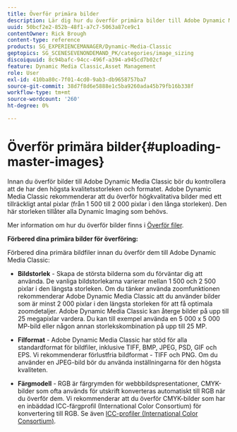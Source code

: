 ```yaml
---
title: Överför primära bilder
description: Lär dig hur du överför primära bilder till Adobe Dynamic Media Classic.
uuid: 50bcf2e2-852b-48f1-a7c7-5063a87ce9c1
contentOwner: Rick Brough
content-type: reference
products: SG_EXPERIENCEMANAGER/Dynamic-Media-Classic
geptopics: SG_SCENESEVENONDEMAND_PK/categories/image_sizing
discoiquuid: 8c94bafc-94cc-496f-a394-a945cd7b02cf
feature: Dynamic Media Classic,Asset Management
role: User
exl-id: 410ba80c-7f01-4cd0-9ab3-db9658757ba7
source-git-commit: 38d7f8d6e5888e1c5ba9260ada45b79fb16b338f
workflow-type: tm+mt
source-wordcount: '260'
ht-degree: 0%

---
```


# Överför primära bilder{#uploading-master-images}

Innan du överför bilder till Adobe Dynamic Media Classic bör du kontrollera att de har den högsta kvalitetsstorleken och formatet. Adobe Dynamic Media Classic rekommenderar att du överför högkvalitativa bilder med ett tillräckligt antal pixlar (från 1 500 till 2 000 pixlar i den långa storleken). Den här storleken tillåter alla Dynamic Imaging som behövs.

Mer information om hur du överför bilder finns i [Överför filer](uploading-files.md#uploading_files).

**Förbered dina primära bilder för överföring:**

Förbered dina primära bildfiler innan du överför dem till Adobe Dynamic Media Classic:

* **Bildstorlek** - Skapa de största bilderna som du förväntar dig att använda. De vanliga bildstorlekarna varierar mellan 1 500 och 2 500 pixlar i den längsta storleken. Om du tänker använda zoomfunktionen rekommenderar Adobe Dynamic Media Classic att du använder bilder som är minst 2 000 pixlar i den längsta storleken för att få optimala zoomdetaljer. Adobe Dynamic Media Classic kan återge bilder på upp till 25 megapixlar vardera. Du kan till exempel använda en 5 000 x 5 000 MP-bild eller någon annan storlekskombination på upp till 25 MP.

* **Filformat** - Adobe Dynamic Media Classic har stöd för alla standardformat för bildfiler, inklusive TIFF, BMP, JPEG, PSD, GIF och EPS. Vi rekommenderar förlustfria bildformat - TIFF och PNG. Om du använder en JPEG-bild bör du använda inställningarna för den högsta kvaliteten.

* **Färgmodell** - RGB är färgrymden för webbbildspresentationer, CMYK-bilder som ofta används för utskrift konverteras automatiskt till RGB när du överför dem. Vi rekommenderar att du överför CMYK-bilder som har en inbäddad ICC-färgprofil (International Color Consortium) för konvertering till RGB. Se även [ICC-profiler (International Color Consortium)](/help/using/icc-profiles.md).
